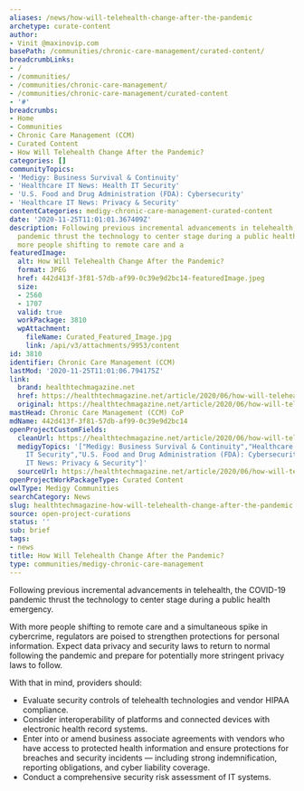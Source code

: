 ```yaml
---
aliases: /news/how-will-telehealth-change-after-the-pandemic
archetype: curate-content
author:
- Vinit @maxinovip.com
basePath: /communities/chronic-care-management/curated-content/
breadcrumbLinks:
- /
- /communities/
- /communities/chronic-care-management/
- /communities/chronic-care-management/curated-content
- '#'
breadcrumbs:
- Home
- Communities
- Chronic Care Management (CCM)
- Curated Content
- How Will Telehealth Change After the Pandemic?
categories: []
communityTopics:
- 'Medigy: Business Survival & Continuity'
- 'Healthcare IT News: Health IT Security'
- 'U.S. Food and Drug Administration (FDA): Cybersecurity'
- 'Healthcare IT News: Privacy & Security'
contentCategories: medigy-chronic-care-management-curated-content
date: '2020-11-25T11:01:01.367409Z'
description: Following previous incremental advancements in telehealth, the COVID-19
  pandemic thrust the technology to center stage during a public health emergency. With
  more people shifting to remote care and a
featuredImage:
  alt: How Will Telehealth Change After the Pandemic?
  format: JPEG
  href: 442d413f-3f81-57db-af99-0c39e9d2bc14-featuredImage.jpeg
  size:
  - 2560
  - 1707
  valid: true
  workPackage: 3810
  wpAttachment:
    fileName: Curated_Featured_Image.jpg
    link: /api/v3/attachments/9953/content
id: 3810
identifier: Chronic Care Management (CCM)
lastMod: '2020-11-25T11:01:06.794175Z'
link:
  brand: healthtechmagazine.net
  href: https://healthtechmagazine.net/article/2020/06/how-will-telehealth-change-after-pandemic
  original: https://healthtechmagazine.net/article/2020/06/how-will-telehealth-change-after-pandemic
mastHead: Chronic Care Management (CCM) CoP
mdName: 442d413f-3f81-57db-af99-0c39e9d2bc14
openProjectCustomFields:
  cleanUrl: https://healthtechmagazine.net/article/2020/06/how-will-telehealth-change-after-pandemic
  medigyTopics: '["Medigy: Business Survival & Continuity","Healthcare IT News: Health
    IT Security","U.S. Food and Drug Administration (FDA): Cybersecurity","Healthcare
    IT News: Privacy & Security"]'
  sourceUrl: https://healthtechmagazine.net/article/2020/06/how-will-telehealth-change-after-pandemic
openProjectWorkPackageType: Curated Content
owlType: Medigy Communities
searchCategory: News
slug: healthtechmagazine-how-will-telehealth-change-after-the-pandemic
source: open-project-curations
status: ''
sub: brief
tags:
- news
title: How Will Telehealth Change After the Pandemic?
type: communities/medigy-chronic-care-management
---
```


<p>Following previous incremental advancements in telehealth, the COVID-19 pandemic thrust the technology to center stage during a public health emergency.&nbsp;</p><p>With more people shifting to remote care and a simultaneous spike in cybercrime, regulators are poised to strengthen protections for personal information. Expect data privacy and security laws to return to normal following the pandemic and prepare for potentially more stringent privacy laws to follow.</p><p>With that in mind, providers should:</p><ul><li>Evaluate security controls of telehealth technologies and vendor HIPAA compliance.</li><li>Consider interoperability of platforms and connected devices with electronic health record systems.</li><li>Enter into or amend business associate agreements with vendors who have access to protected health information and ensure protections for breaches and security incidents — including strong indemnification, reporting obligations, and cyber liability coverage.</li><li>Conduct a comprehensive security risk assessment of IT systems.</li></ul>